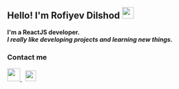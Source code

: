 ### <h2>Hello! I'm Rofiyev Dilshod <img src="https://media.giphy.com/media/hvRJCLFzcasrR4ia7z/giphy.gif" width="27px" /></h2>
<b>I'm a ReactJS developer.</b> <br />
<i><b>I really like developing projects and learning new things.</b></i><br/>
<h3>Contact me</h3>

<a href="https://www.instagram.com/rof1yev.js/" target="_blank" style="margin-top: 2px">
  <img src="https://www.freepnglogos.com/uploads/logo-ig-png/logo-ig-png-instagram-logo-camel-productions-website-25.png" width="30px" />
</a> &nbsp;
<a href="https://t.me/rof1yev" target="_blank">
  <img src="https://www.freepnglogos.com/uploads/telegram-png/telegram-software-wikipedia-2.png" width="25px" />
</a>
